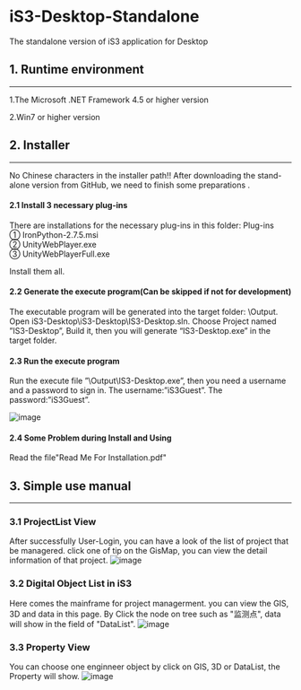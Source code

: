 # iS3-Desktop-Standalone

The standalone version of iS3 application for Desktop

## 1. Runtime environment
--------
   1.The Microsoft .NET Framework 4.5 or higher version
   
   2.Win7 or higher version


## 2. Installer
-------------
No Chinese characters in the installer path!!
After downloading the stand-alone version from GitHub, we need to finish some preparations .

#### 2.1 Install 3 necessary plug-ins
There are installations for the necessary plug-ins in this folder: Plug-ins\
    ① IronPython-2.7.5.msi    
    ② UnityWebPlayer.exe      
    ③ UnityWebPlayerFull.exe 

Install them all.

#### 2.2 Generate the execute program(Can be skipped if not for development)

The executable program will be generated into the target folder: \Output. Open iS3-Desktop\iS3-Desktop\IS3-Desktop.sln.
Choose Project named ”IS3-Desktop”, Build it, then you will generate “IS3-Desktop.exe” in the target folder.

#### 2.3 Run the execute program
Run the execute file ”\Output\IS3-Desktop.exe”, then you need a username and a password to sign in. The username:”iS3Guest”.
The password:”iS3Guest”.

![image](https://github.com/iS3-Project/iS3-Desktop-Standalone/blob/master/images/Login.jpg)

#### 2.4 Some Problem during Install and Using
Read the file"Read Me For Installation.pdf"

## 3. Simple use manual
----------------
### 3.1 ProjectList View
After successfully User-Login, you can have a look of the list of project that be managered. click one of tip on the GisMap, you can view the detail information of that project.
![image](https://github.com/iS3-Project/iS3-Desktop-Standalone/blob/master/images/ProjectList.PNG)

### 3.2 Digital Object List in iS3
Here comes the mainframe for project managerment. you can view the GIS, 3D and data in this page. By Click the node on tree such as "监测点", data will show in the field of "DataList".
![image](https://github.com/iS3-Project/iS3-Desktop-Standalone/blob/master/images/DataList.PNG)

### 3.3 Property View
You can choose one enginneer object by click on GIS, 3D or DataList, the Property will show.
![image](https://github.com/iS3-Project/iS3-Desktop-Standalone/blob/master/images/PropertyShow.PNG)
